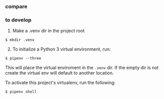 ### compare


### to develop
1) Make a .venv dir in the project root
```shell
$ mkdir .venv
```

2) To initialize a Python 3 virtual environment, run:
```shell
$ pipenv --three
```
This will place the virtual enviroment in the `.venv` dir.
If the empty dir is not create the virtual env will default to another location.

To activate this project's virtualenv, run the following:
```shell
$ pipenv shell
```